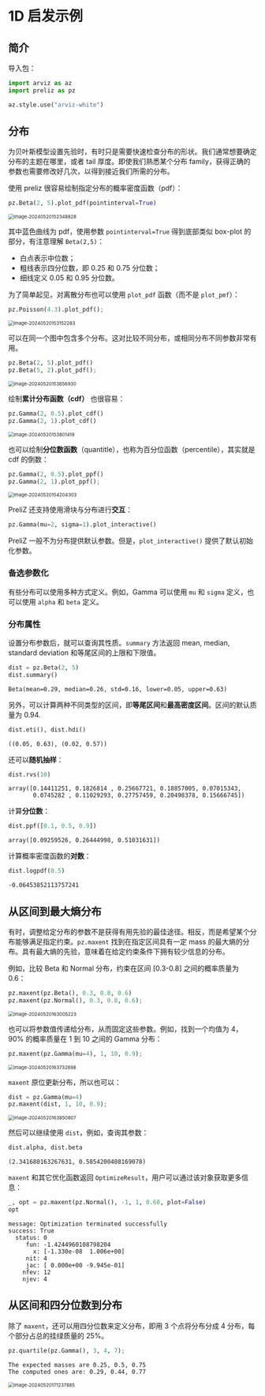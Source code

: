 # 1D 启发示例

## 简介

导入包：

```python
import arviz as az
import preliz as pz

az.style.use("arviz-white")
```

## 分布

为贝叶斯模型设置先验时，有时只是需要快速检查分布的形状。我们通常想要确定分布的主题在哪里，或者 tail 厚度。即使我们熟悉某个分布 family，获得正确的参数也需要修改好几次，以得到接近我们所需的分布。

使用 preliz 很容易绘制指定分布的概率密度函数（pdf）：

```python
pz.Beta(2, 5).plot_pdf(pointinterval=True)
```

<img src="./images/image-20240520152348828.png" alt="image-20240520152348828" style="zoom:67%;" />

其中蓝色曲线为 pdf，使用参数 `pointinterval=True` 得到底部类似 box-plot 的部分，有注意理解 `Beta(2,5)`：

- 白点表示中位数；
- 粗线表示四分位数，即 0.25 和 0.75 分位数；
- 细线定义 0.05 和 0.95 分位数。

为了简单起见，对离散分布也可以使用 `plot_pdf` 函数（而不是 `plot_pmf`）：

```python
pz.Poisson(4.3).plot_pdf();
```

<img src="./images/image-20240520153152283.png" alt="image-20240520153152283" style="zoom:67%;" />

可以在同一个图中包含多个分布。这对比较不同分布，或相同分布不同参数非常有用。

```python
pz.Beta(2, 5).plot_pdf()
pz.Beta(5, 2).plot_pdf();
```

<img src="./images/image-20240520153656930.png" alt="image-20240520153656930" style="zoom:67%;" />

绘制**累计分布函数（cdf）** 也很容易：

```python
pz.Gamma(2, 0.5).plot_cdf()
pz.Gamma(2, 1).plot_cdf()
```

<img src="./images/image-20240520153801419.png" alt="image-20240520153801419" style="zoom:67%;" />

也可以绘制**分位数函数**（quantitle），也称为百分位函数（percentile），其实就是 cdf 的倒数：

```python
pz.Gamma(2, 0.5).plot_ppf()
pz.Gamma(2, 1).plot_ppf();
```

<img src="./images/image-20240520154204303.png" alt="image-20240520154204303" style="zoom:67%;" />

PreliZ 还支持使用滑块与分布进行**交互**：

```python
pz.Gamma(mu=2, sigma=1).plot_interactive()
```

PreliZ 一般不为分布提供默认参数。但是，`plot_interactive()` 提供了默认初始化参数。

### 备选参数化

有些分布可以使用多种方式定义。例如，Gamma 可以使用 `mu` 和 `sigma` 定义，也可以使用 `alpha` 和 `beta` 定义。

### 分布属性

设置分布参数后，就可以查询其性质。`summary` 方法返回 mean, median, standard deviation 和等尾区间的上限和下限值。

```python
dist = pz.Beta(2, 5)
dist.summary()
```

```
Beta(mean=0.29, median=0.26, std=0.16, lower=0.05, upper=0.63)
```

另外，可以计算两种不同类型的区间，即**等尾区间**和**最高密度区间**。区间的默认质量为 0.94.

```python
dist.eti(), dist.hdi()
```

```
((0.05, 0.63), (0.02, 0.57))
```

还可以**随机抽样**：

```python
dist.rvs(10)
```

```
array([0.14411251, 0.1826814 , 0.25667721, 0.18857005, 0.07015343,
       0.0745282 , 0.11029293, 0.27757459, 0.20498378, 0.15666745])
```

计算**分位数**：

```python
dist.ppf([0.1, 0.5, 0.9])
```

```
array([0.09259526, 0.26444998, 0.51031631])
```

计算概率密度函数的**对数**：

```python
dist.logpdf(0.5)
```

```
-0.06453852113757241
```

## 从区间到最大熵分布

有时，调整给定分布的参数不是获得有用先验的最佳途径。相反，而是希望某个分布能够满足指定约束。`pz.maxent` 找到在指定区间具有一定 mass 的最大熵的分布。具有最大熵的先验，意味着在给定约束条件下拥有较少信息的分布。

例如，比较 Beta 和 Normal 分布，约束在区间 [0.3-0.8] 之间的概率质量为 0.6：

```python
pz.maxent(pz.Beta(), 0.3, 0.8, 0.6)
pz.maxent(pz.Normal(), 0.3, 0.8, 0.6);
```

<img src="./images/image-20240520163005223.png" alt="image-20240520163005223" style="zoom:67%;" />

也可以将参数值传递给分布，从而固定这些参数。例如，找到一个均值为 4，90% 的概率质量在 1 到 10 之间的 Gamma 分布：

```python
pz.maxent(pz.Gamma(mu=4), 1, 10, 0.9);
```

<img src="./images/image-20240520163732898.png" alt="image-20240520163732898" style="zoom:67%;" />

`maxent` 原位更新分布，所以也可以：

```python
dist = pz.Gamma(mu=4)
pz.maxent(dist, 1, 10, 0.9);
```

<img src="./images/image-20240520163850807.png" alt="image-20240520163850807" style="zoom:67%;" />

然后可以继续使用 `dist`，例如，查询其参数：

```python
dist.alpha, dist.beta
```

```
(2.341680163267631, 0.5854200408169078)
```

`maxent` 和其它优化函数返回 `OptimizeResult`，用户可以通过该对象获取更多信息：

```python
_, opt = pz.maxent(pz.Normal(), -1, 1, 0.68, plot=False)
opt
```

```
message: Optimization terminated successfully
success: True
  status: 0
     fun: -1.4244960108798204
       x: [-1.330e-08  1.006e+00]
     nit: 4
     jac: [ 0.000e+00 -9.945e-01]
    nfev: 12
    njev: 4
```

## 从区间和四分位数到分布

除了 `maxent`，还可以用四分位数来定义分布，即用 3 个点将分布分成 4 分布，每个部分占总的挂绿质量的 25%。

```python
pz.quartile(pz.Gamma(), 3, 4, 7);
```

```
The expected masses are 0.25, 0.5, 0.75
The computed ones are: 0.29, 0.44, 0.77
```

<img src="./images/image-20240520171237885.png" alt="image-20240520171237885" style="zoom:67%;" />

